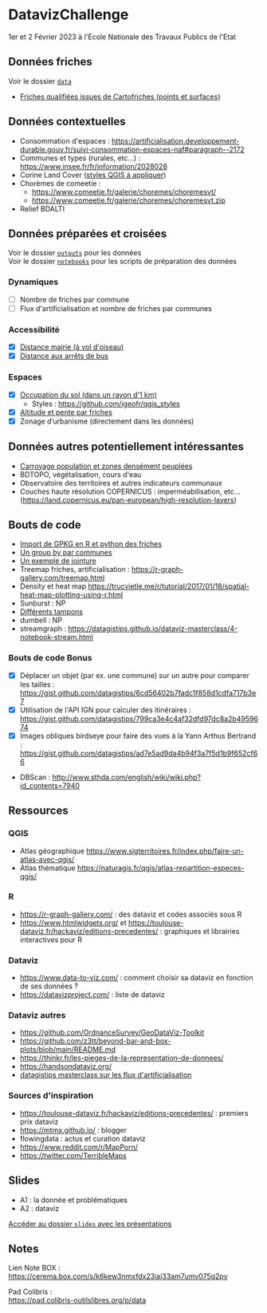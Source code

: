 # DatavizChallenge
1er et 2 Février 2023 à l'Ecole Nationale des Travaux Publics de l'Etat

## Données friches
Voir le dossier [`data`](data)

- [Friches qualifiées issues de Cartofriches (points et surfaces)](data/friches/02_preprocessing)

## Données contextuelles
- Consommation d'espaces : https://artificialisation.developpement-durable.gouv.fr/suivi-consommation-espaces-naf#paragraph--2172
- Communes et types (rurales, etc...) : https://www.insee.fr/fr/information/2028028
- Corine Land Cover ([styles QGIS à appliquer](https://github.com/igeofr/qgis_styles))
- Chorèmes de comeetie :
	- https://www.comeetie.fr/galerie/choremes/choremesvt/
	- https://www.comeetie.fr/galerie/choremes/choremesvt.zip
- Relief BDALTI

## Données préparées et croisées
Voir le dossier [`outputs`](outputs) pour les données  
Voir le dossier [`notebooks`](notebooks) pour les scripts de préparation des données

### Dynamiques
- [ ] Nombre de friches par commune
- [ ] Flux d'artificialisation et nombre de friches par communes

### Accessibilité
- [x] [Distance mairie (à vol d'oiseau)](outputs/friches_mairie.gpkg)
- [x] [Distance aux arrêts de bus](outputs/friches_stops.gpkg)

### Espaces
- [x] [Occupation du sol (dans un rayon d'1 km)](outputs/friches_clc.gpkg)
	- Styles : https://github.com/igeofr/qgis_styles
- [x] [Altitude et pente par friches](outputs/friches_altitude.gpkg)
- [x] Zonage d’urbanisme (directement dans les données)

## Données autres potentiellement intéressantes
- [Carroyage population et zones densément peuplées](https://www.insee.fr/fr/statistiques/4176290?sommaire=4176305)
- BDTOPO, végétalisation, cours d'eau
- Observatoire des territoires et autres indicateurs communaux
- Couches haute résolution COPERNICUS : imperméabilisation, etc... (https://land.copernicus.eu/pan-european/high-resolution-layers)

## Bouts de code
- [Import de GPKG en R et python des friches](notebooks/BoutsCodes.Rmd)
- [Un group by par communes](notebooks/BoutsCodes.Rmd)
- [Un exemple de jointure](notebooks/BoutsCodes.Rmd)
- Treemap friches, artificialisation : https://r-graph-gallery.com/treemap.html
- Density et heat map https://trucvietle.me/r/tutorial/2017/01/18/spatial-heat-map-plotting-using-r.html
- Sunburst : NP
- [Différents tampons](notebooks/11_Tampons.Rmd)
- dumbell : NP
- streamgraph : https://datagistips.github.io/dataviz-masterclass/4-notebook-stream.html

### Bouts de code Bonus
- [x] Déplacer un objet (par ex. une commune) sur un autre pour comparer les tailles : https://gist.github.com/datagistips/6cd56402b7fadc1f858d1cdfa717b3e7
- [x] Utilisation de l'API IGN pour calculer des itinéraires : https://gist.github.com/datagistips/799ca3e4c4af32dfd97dc8a2b4959674
- [x] Images obliques birdseye pour faire des vues à la Yann Arthus Bertrand : https://gist.github.com/datagistips/ad7e5ad9da4b94f3a7f5d1b9f652cf66
- DBScan : http://www.sthda.com/english/wiki/wiki.php?id_contents=7940

## Ressources
### QGIS
- Atlas géographique https://www.sigterritoires.fr/index.php/faire-un-atlas-avec-qgis/
- Atlas thématique https://naturagis.fr/qgis/atlas-repartition-especes-qgis/

### R
- https://r-graph-gallery.com/ : des dataviz et codes associés sous R
- https://www.htmlwidgets.org/ et https://toulouse-dataviz.fr/hackaviz/editions-precedentes/ : graphiques et librairies interactives pour R

### Dataviz
- https://www.data-to-viz.com/ : comment choisir sa dataviz en fonction de ses données ?
- https://datavizproject.com/ : liste de dataviz

### Dataviz autres
- https://github.com/OrdnanceSurvey/GeoDataViz-Toolkit
- https://github.com/z3tt/beyond-bar-and-box-plots/blob/main/README.md
- https://thinkr.fr/les-pieges-de-la-representation-de-donnees/
- https://handsondataviz.org/
- [datagistips masterclass sur les flux d'artificialisation](https://datagistips.github.io/dataviz-masterclass/)

### Sources d'inspiration
- https://toulouse-dataviz.fr/hackaviz/editions-precedentes/ : premiers prix dataviz
- https://mtmx.github.io/ : blogger
- flowingdata : actus et curation dataviz
- https://www.reddit.com/r/MapPorn/
- https://twitter.com/TerribleMaps

## Slides
- A1 : la donnée et problématiques
- A2 : dataviz

[Accéder au dossier `slides` avec les présentations](Présentations)

<!--
### Analyses
- Pollution des sols
- Constructibilité
- Ancienne activité
- Type de commune
- Plus grosse densité de friches ? Sur une surface de ...
- Noms de friches et histoire wikipédia wikidata sparql
- Histoire de friche
- Dates de cessation d'activité et de commencement
- Reconversion de friches
-->

## Notes
Lien Note BOX :  
https://cerema.box.com/s/k6kew3nmxfdx23iaj33am7umv075q2pv

Pad Colibris :  
https://pad.colibris-outilslibres.org/p/data

